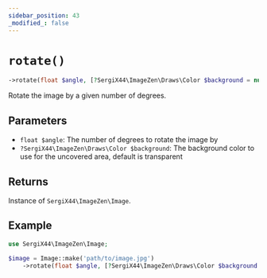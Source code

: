 ```yaml
---
sidebar_position: 43
_modified_: false
---
```

# `rotate()`

```php
->rotate(float $angle, [?SergiX44\ImageZen\Draws\Color $background = null]): SergiX44\ImageZen\Image
```
Rotate the image by a given number of degrees.

## Parameters

- `float $angle`: The number of degrees to rotate the image by
- `?SergiX44\ImageZen\Draws\Color $background`: The background color to use for the uncovered area, default is transparent


## Returns

Instance of `SergiX44\ImageZen\Image`.

## Example

```php
use SergiX44\ImageZen\Image;

$image = Image::make('path/to/image.jpg')
    ->rotate(float $angle, [?SergiX44\ImageZen\Draws\Color $background = null]);

```
